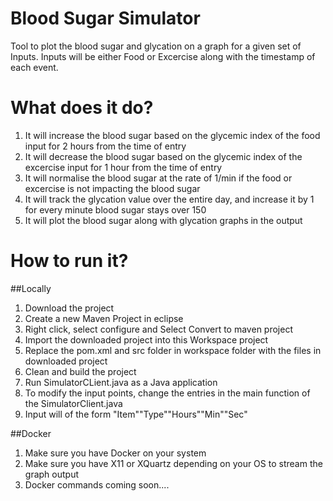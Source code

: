 # Blood Sugar Simulator
Tool to plot the blood sugar and glycation on a graph for a given set of Inputs. 
Inputs will be either Food or Excercise along with the timestamp of each event.

# What does it do?

1. It will increase the blood sugar based on the glycemic index of the food input for 2 hours from the time of entry
1. It will decrease the blood sugar based on the glycemic index of the excercise input for 1 hour from the time of entry
1. It will normalise the blood sugar at the rate of 1/min if the food or excercise is not impacting the blood sugar
1. It will track the glycation value over the entire day, and increase it by 1 for every minute blood sugar stays over 150
1. It will plot the blood sugar along with glycation graphs in the output


# How to run it?
##Locally

1. Download the project
1. Create a new Maven Project in eclipse
1. Right click, select configure and Select Convert to maven project
1. Import the downloaded project into this Workspace project
1. Replace the pom.xml and src folder in workspace folder with the files in downloaded project
1. Clean and build the project
1. Run SimulatorCLient.java as a Java application
1. To modify the input points, change the entries in the main function of the SimulatorClient.java 
1. Input will of the form "Item""Type""Hours""Min""Sec"

##Docker
1. Make sure you have Docker on your system
1. Make sure you have X11 or XQuartz depending on your OS to stream the graph output
1. Docker commands coming soon....
